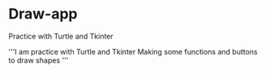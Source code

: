 # Draw-app
Practice with Turtle and Tkinter

'''I am practice with Turtle and Tkinter
Making some functions and buttons to draw shapes '''
